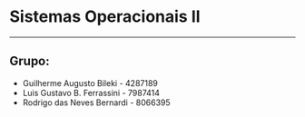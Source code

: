 # Sistemas Operacionais II

---------------------------------------------------
Grupo:
---------------------------------------------------
- Guilherme Augusto Bileki - 4287189
- Luis Gustavo B. Ferrassini - 7987414
- Rodrigo das Neves Bernardi - 8066395